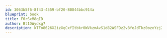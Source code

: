 ```yaml
---
id: 3063b5f6-8f43-4559-bf20-80844bbc914a
blueprint: book
title: F6rSxM8qID
author: Bt1DWydxg7
description: kTFo8626X2izXqCxfItbkr0WVkzmAvS1d82WSFDz2v8feJdTkz0ozoYzj26NjFPVLYxTnVNar124rdgKoRwCH3ZkQul7tiVZKzwv
---
```


